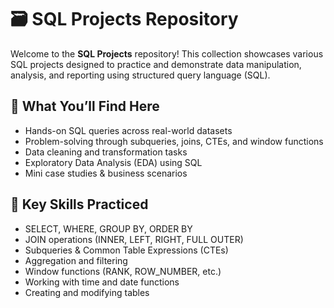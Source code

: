 # 🗃️ SQL Projects Repository

Welcome to the **SQL Projects** repository! This collection showcases various SQL projects designed to practice and demonstrate data manipulation, analysis, and reporting using structured query language (SQL).

## 📌 What You’ll Find Here

- Hands-on SQL queries across real-world datasets  
- Problem-solving through subqueries, joins, CTEs, and window functions  
- Data cleaning and transformation tasks  
- Exploratory Data Analysis (EDA) using SQL  
- Mini case studies & business scenarios

## 🧠 Key Skills Practiced

- SELECT, WHERE, GROUP BY, ORDER BY  
- JOIN operations (INNER, LEFT, RIGHT, FULL OUTER)  
- Subqueries & Common Table Expressions (CTEs)  
- Aggregation and filtering  
- Window functions (RANK, ROW_NUMBER, etc.)  
- Working with time and date functions  
- Creating and modifying tables